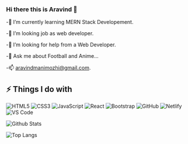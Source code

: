 ### Hi there this is Aravind 👋

-🌱 I’m currently learning MERN Stack Developement.

-👯 I’m looking job as web developer.

-🤔 I’m looking for help from a Web Developer.

-💬 Ask me about Football and Anime...

-📫 aravindmanimozhi@gmail.com.


## ⚡ Things I do with

![HTML5](https://img.shields.io/badge/-HTML5-E34F26?style=flat-square&logo=html5&logoColor=white)
![CSS3](https://img.shields.io/badge/-CSS3-1572B6?style=flat-square&logo=css3)
![JavaScript](https://img.shields.io/badge/-JavaScript-black?style=flat-square&logo=javascript)
![React](https://img.shields.io/badge/-React-black?style=flat-square&logo=react)
![Bootstrap](https://img.shields.io/badge/-Bootstrap-563D7C?style=flat-square&logo=bootstrap)
![GitHub](https://img.shields.io/badge/-GitHub-181717?style=flat-square&logo=github)
![Netlify](https://img.shields.io/badge/-Netlify-0F1E25?style=flat-square&logo=netlify&logoColor=white)
![VS Code](https://img.shields.io/badge/-VS_Code-007ACC?style=flat-square&logo=visual-studio-code&logoColor=white)




![Github Stats](https://github-readme-stats.vercel.app/api?username=ChristyAravind&count_private=true&show_icons=true&include_all_commits=true&theme=dark&hide_border=true)


![Top Langs](https://github-readme-stats.vercel.app/api/top-langs/?username=ChristyAravind&hide=TeX&layout=compact&theme=dark&hide_border=true)

